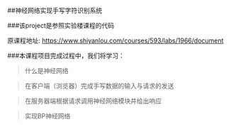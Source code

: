 ##神经网络实现手写字符识别系统

###该project是参照实验楼课程的代码

原课程地址: https://www.shiyanlou.com/courses/593/labs/1966/document

###本课程项目完成过程中，我们将学习：

>什么是神经网络

>在客户端（浏览器）完成手写数据的输入与请求的发送

>在服务器端根据请求调用神经网络模块并给出响应

>实现BP神经网络
